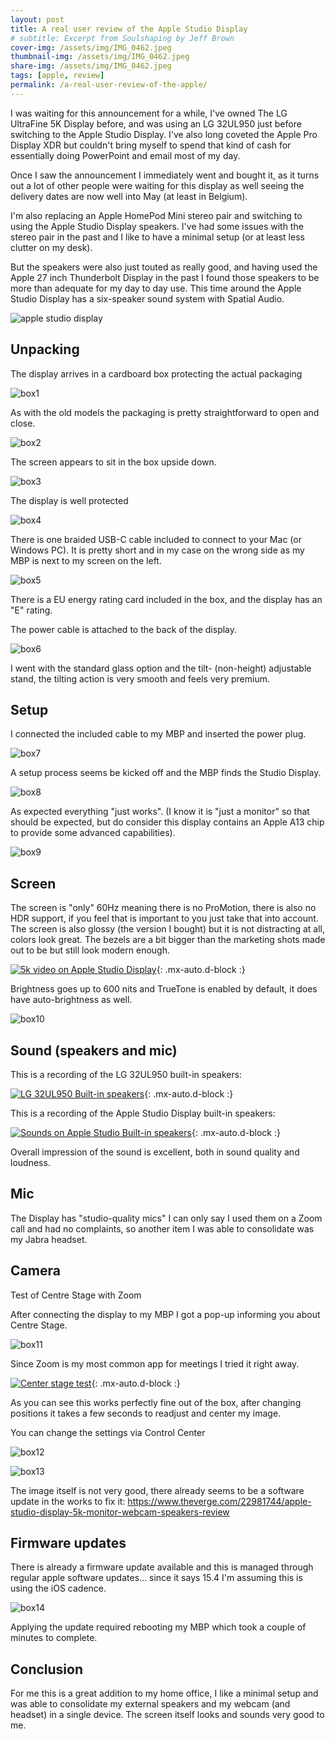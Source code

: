 ```yaml
---
layout: post
title: A real user review of the Apple Studio Display
# subtitle: Excerpt from Soulshaping by Jeff Brown
cover-img: /assets/img/IMG_0462.jpeg
thumbnail-img: /assets/img/IMG_0462.jpeg
share-img: /assets/img/IMG_0462.jpeg
tags: [apple, review]
permalink: /a-real-user-review-of-the-apple/
---
```


I was waiting for this announcement for a while, I've owned The LG UltraFine 5K Display before, and was using an LG 32UL950 just before switching to the Apple Studio Display. I've also long coveted the Apple Pro Display XDR but couldn't bring myself to spend that kind of cash for essentially doing PowerPoint and email most of my day.

Once I saw the announcement I immediately went and bought it, as it turns out a lot of other people were waiting for this display as well seeing the delivery dates are now well into May (at least in Belgium).

I'm also replacing an Apple HomePod Mini stereo pair and switching to using the Apple Studio Display speakers. I've had some issues with the stereo pair in the past and I like to have a minimal setup (or at least less clutter on my desk).

But the speakers were also just touted as really good, and having used the Apple 27 inch Thunderbolt Display in the past I found those speakers to be more than adequate for my day to day use. This time around the Apple Studio Display has a six-speaker sound system with Spatial Audio.

![apple studio display](/assets/img/image.png)

## Unpacking

The display arrives in a cardboard box protecting the actual packaging

![box1](/assets/img/IMG_0447.jpeg)

As with the old models the packaging is pretty straightforward to open and close.

![box2](/assets/img/IMG_0448.jpeg)

The screen appears to sit in the box upside down.

![box3](/assets/img/IMG_0450.jpeg)

The display is well protected

![box4](/assets/img/IMG_0451.jpeg)

There is one braided USB-C cable included to connect to your Mac (or Windows PC). It is pretty short and in my case on the wrong side as my MBP is next to my screen on the left.

![box5](/assets/img/IMG_0453.jpeg)

There is a EU energy rating card included in the box, and the display has an "E" rating.

The power cable is attached to the back of the display.

![box6](/assets/img/IMG_0456.jpeg)

I went with the standard glass option and the tilt- (non-height) adjustable stand, the tilting action is very smooth and feels very premium.

## Setup

I connected the included cable to my MBP and inserted the power plug.

![box7](/assets/img/IMG_0458.jpeg)

A setup process seems be kicked off and the MBP finds the Studio Display.

![box8](/assets/img/IMG_0460.jpeg)

As expected everything "just works". (I know it is "just a monitor" so that should be expected, but do consider this display contains an Apple A13 chip to provide some advanced capabilities).

![box9](/assets/img/IMG_0461-1.jpeg)

## Screen

The screen is "only" 60Hz meaning there is no ProMotion, there is also no HDR support, if you feel that is important to you just take that into account. The screen is also glossy (the version I bought) but it is not distracting at all, colors look great. The bezels are a bit bigger than the marketing shots made out to be but still look modern enough.

[![5k video on Apple Studio Display](http://img.youtube.com/vi/oPrcCeKyl0s/0.jpg)](https://youtu.be/oPrcCeKyl0s){: .mx-auto.d-block :}

Brightness goes up to 600 nits and TrueTone is enabled by default, it does have auto-brightness as well.

![box10](/assets/img/Screenshot-2022-03-18-at-10.31.32.png)

## Sound (speakers and mic)

This is a recording of the LG 32UL950 built-in speakers:

[![LG 32UL950 Built-in speakers](http://img.youtube.com/vi/s16aNQr3kTQ/0.jpg)](https://youtu.be/s16aNQr3kTQ){: .mx-auto.d-block :}

This is a recording of the Apple Studio Display built-in speakers:

[![Sounds on Apple Studio Built-in speakers](http://img.youtube.com/vi/153s1JlAQqY/0.jpg)](https://youtu.be/153s1JlAQqY){: .mx-auto.d-block :}

Overall impression of the sound is excellent, both in sound quality and loudness.

## Mic

The Display has "studio-quality mics" I can only say I used them on a Zoom call and had no complaints, so another item I was able to consolidate was my Jabra headset.

## Camera

Test of Centre Stage with Zoom

After connecting the display to my MBP I got a pop-up informing you about Centre Stage.

![box11](/assets/img/Screenshot-2022-03-18-at-10.34.14.png)

Since Zoom is my most common app for meetings I tried it right away.

[![Center stage test](http://img.youtube.com/vi/VqrELcgY1oE/0.jpg)](https://youtu.be/VqrELcgY1oE){: .mx-auto.d-block :}

As you can see this works perfectly fine out of the box, after changing positions it takes a few seconds to readjust and center my image.

You can change the settings via Control Center

![box12](/assets/img/Screenshot-2022-03-18-at-10.56.46.png)

![box13](/assets/img/Screenshot-2022-03-18-at-10.56.53.png) 

The image itself is not very good, there already seems to be a software update in the works to fix it: https://www.theverge.com/22981744/apple-studio-display-5k-monitor-webcam-speakers-review

## Firmware updates

There is already a firmware update available and this is managed through regular apple software updates... since it says 15.4 I'm assuming this is using the iOS cadence.

![box14](/assets/img/Screenshot-2022-03-18-at-14.38.49.png) 

Applying the update required rebooting my MBP which took a couple of minutes to complete.

## Conclusion

For me this is a great addition to my home office, I like a minimal setup and was able to consolidate my external speakers and my webcam (and headset) in a single device. The screen itself looks and sounds very good to me.